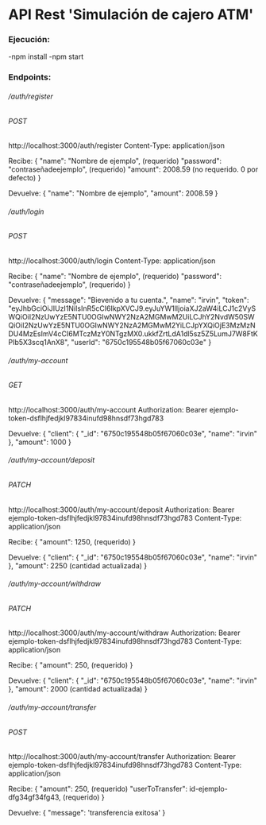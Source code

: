 # API Rest 'Simulación de cajero ATM'

### Ejecución:
-npm install
-npm start

### Endpoints:

###### /auth/register
###### POST

http://localhost:3000/auth/register
Content-Type: application/json

Recibe: {
"name": "Nombre de ejemplo",                (requerido)
"password": "contraseñadeejemplo",          (requerido)
"amount": 2008.59                           (no requerido. 0 por defecto)
}

Devuelve: {
"name": "Nombre de ejemplo",
"amount": 2008.59
}


###### /auth/login
###### POST

http://localhost:3000/auth/login
Content-Type: application/json

Recibe: {
"name": "Nombre de ejemplo",                (requerido)
"password": "contraseñadeejemplo",          (requerido)
}

Devuelve: {
    "message": "Bievenido a tu cuenta.",
    "name": "irvin",
    "token": "eyJhbGciOiJIUzI1NiIsInR5cCI6IkpXVCJ9.eyJuYW1lIjoiaXJ2aW4iLCJ1c2VySWQiOiI2NzUwYzE5NTU0OGIwNWY2NzA2MGMwM2UiLCJhY2NvdW50SWQiOiI2NzUwYzE5NTU0OGIwNWY2NzA2MGMwM2YiLCJpYXQiOjE3MzMzNDU4MzEsImV4cCI6MTczMzY0NTgzMX0.ukkfZrtLdA1dl5sz5Z5LumJ7W8FtKPIb5X3scq1AnX8",
    "userId": "6750c195548b05f67060c03e"
}


###### /auth/my-account
###### GET

http://localhost:3000/auth/my-account
Authorization: Bearer ejemplo-token-dsflhjfedjkl97834inufd98hnsdf73hgd783

Devuelve: {
    "client": {
        "_id": "6750c195548b05f67060c03e",
        "name": "irvin"
    },
    "amount": 1000
}


###### /auth/my-account/deposit
###### PATCH

http://localhost:3000/auth/my-account/deposit
Authorization: Bearer ejemplo-token-dsflhjfedjkl97834inufd98hnsdf73hgd783
Content-Type: application/json

Recibe: {
"amount": 1250,                       (requerido)
}

Devuelve: {
    "client": {
        "_id": "6750c195548b05f67060c03e",
        "name": "irvin"
    },
    "amount": 2250                    (cantidad actualizada)
}


###### /auth/my-account/withdraw
###### PATCH

http://localhost:3000/auth/my-account/withdraw
Authorization: Bearer ejemplo-token-dsflhjfedjkl97834inufd98hnsdf73hgd783
Content-Type: application/json

Recibe: {
"amount": 250,                       (requerido)
}

Devuelve: {
    "client": {
        "_id": "6750c195548b05f67060c03e",
        "name": "irvin"
    },
    "amount": 2000                    (cantidad actualizada)
}


###### /auth/my-account/transfer
###### POST

http://localhost:3000/auth/my-account/transfer
Authorization: Bearer ejemplo-token-dsflhjfedjkl97834inufd98hnsdf73hgd783
Content-Type: application/json

Recibe: {
"amount": 250,                                                    (requerido)
"userToTransfer": id-ejemplo-dfg34gf34fg43,                       (requerido)
}

Devuelve: {
    "message": 'transferencia exitosa'
}